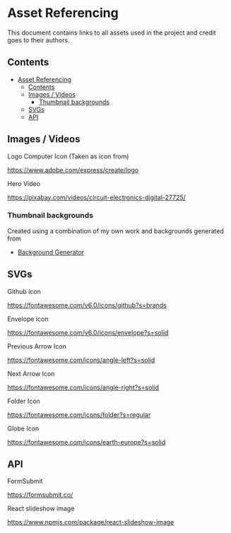 # Asset Referencing

This document contains links to all assets used in the project and credit goes to their authors.

## Contents

- [Asset Referencing](#asset-referencing)
  - [Contents](#contents)
  - [Images / Videos](#images--videos)
    - [Thumbnail backgrounds](#thumbnail-backgrounds)
  - [SVGs](#svgs)
  - [API](#api)

## Images / Videos

Logo Computer Icon (Taken as icon from)

https://www.adobe.com/express/create/logo

Hero Video

https://pixabay.com/videos/circuit-electronics-digital-27725/


### Thumbnail backgrounds

Created using a combination of my own work and backgrounds generated from

- [Background Generator](https://bggenerator.com/index.php)

## SVGs

Github icon

https://fontawesome.com/v6.0/icons/github?s=brands

Envelope icon

https://fontawesome.com/v6.0/icons/envelope?s=solid

Previous Arrow Icon

https://fontawesome.com/icons/angle-left?s=solid

Next Arrow Icon

https://fontawesome.com/icons/angle-right?s=solid

Folder Icon

https://fontawesome.com/icons/folder?s=regular

Globe Icon

https://fontawesome.com/icons/earth-europe?s=solid

## API

FormSubmit

https://formsubmit.co/

React slideshow image

https://www.npmjs.com/package/react-slideshow-image
